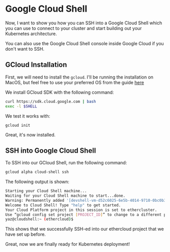 # Google Cloud Shell

Now, I want to show you how you can SSH into a Google Cloud Shell which you can use to connect to your cluster
and start building out your Kubernetes architecture.

You can also use the Google Cloud Shell console inside Google Cloud if you don't want to SSH.

## GCloud Installation

First, we will need to install the `gcloud`. I'll be running the installation on MacOS, but
feel free to use your preferred OS from the guide [here](https://cloud.google.com/sdk/install)

We install GCloud SDK with the following command:
```sh
curl https://sdk.cloud.google.com | bash
exec -l $SHELL
```

We test it works with:
```
gcloud init
```

Great, it's now installed.


## SSH into Google Cloud Shell

To SSH into our GCloud Shell, run the following command:
```sh
gcloud alpha cloud-shell ssh
```

The following output is shown:
```sh
Starting your Cloud Shell machine...
Waiting for your Cloud Shell machine to start...done.
Warning: Permanently added '[devshell-vm-d52c6025-6e5b-4014-9710-0bc0b3395ab6.cloudshell.dev]:6000,[35.231.187.159]:6000' (RSA) to the list of known hosts.
Welcome to Cloud Shell! Type "help" to get started.
Your Cloud Platform project in this session is set to ethercluster.
Use “gcloud config set project [PROJECT_ID]” to change to a different project.
yaz@cloudshell:~ (ethercloud)$
```

This shows that we successfully SSH-ed into our ethercloud project that we have set up before. 

Great, now we are finally ready for Kubernetes deployment!
